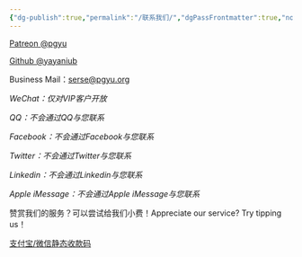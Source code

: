 ```yaml
---
{"dg-publish":true,"permalink":"/联系我们/","dgPassFrontmatter":true,"noteIcon":"","created":"2023-12-31T15:45:25.494+08:00","updated":"2023-12-31T15:55:23.878+08:00"}
---
```



[Patreon @pgyu](https://myshop.pgyu.org)

[Github @yayaniub](https://github.com/yayaniub)

Business Mail：serse@pgyu.org

_WeChat：仅对VIP客户开放_

_QQ：不会通过QQ与您联系_

_Facebook：不会通过Facebook与您联系_

_Twitter：不会通过Twitter与您联系_

_Linkedin：不会通过Linkedin与您联系_

_Apple iMessage：不会通过Apple iMessage与您联系_

赞赏我们的服务？可以尝试给我们小费！Appreciate our service? Try tipping us！

[支付宝/微信静态收款码](https://shop.pgyu.org/buy/1)